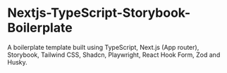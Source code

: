 # Nextjs-TypeScript-Storybook-Boilerplate
A boilerplate template built using TypeScript, Next.js (App router), Storybook, Tailwind CSS, Shadcn, Playwright, React Hook Form, Zod and Husky.
